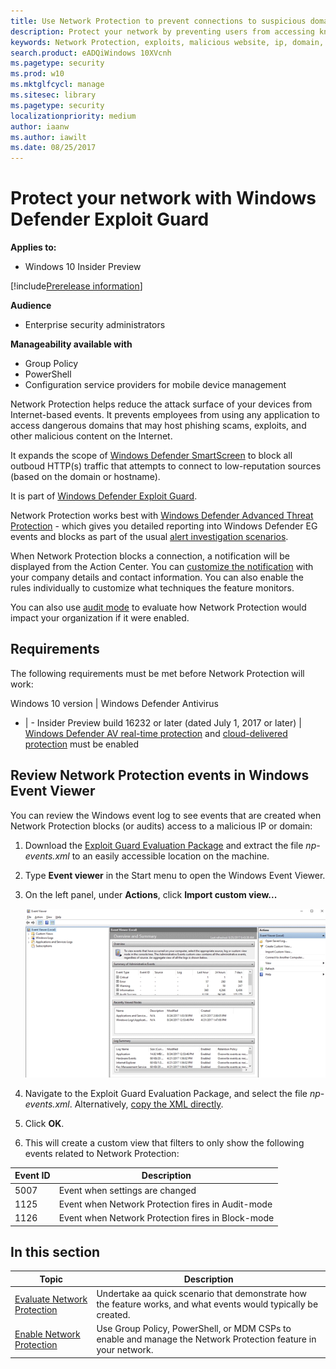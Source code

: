 ```yaml
---
title: Use Network Protection to prevent connections to suspicious domains
description: Protect your network by preventing users from accessing known malicious and suspicious network addresses
keywords: Network Protection, exploits, malicious website, ip, domain, domains
search.product: eADQiWindows 10XVcnh
ms.pagetype: security
ms.prod: w10
ms.mktglfcycl: manage
ms.sitesec: library
ms.pagetype: security
localizationpriority: medium
author: iaanw
ms.author: iawilt
ms.date: 08/25/2017
---
```




# Protect your network with Windows Defender Exploit Guard

**Applies to:**

- Windows 10 Insider Preview

[!include[Prerelease information](prerelease.md)]

**Audience**

- Enterprise security administrators


**Manageability available with**

- Group Policy
- PowerShell
- Configuration service providers for mobile device management


Network Protection helps reduce the attack surface of your devices from Internet-based events. It prevents employees from using any application to access dangerous domains that may host phishing scams, exploits, and other malicious content on the Internet. 

It expands the scope of [Windows Defender SmartScreen](../windows-defender-smartscreen/windows-defender-smartscreen-overview.md) to block all outboud HTTP(s) traffic that attempts to connect to low-reputation sources (based on the domain or hostname).

It is part of [Windows Defender Exploit Guard](windows-defender-exploit-guard.md).

Network Protection works best with [Windows Defender Advanced Threat Protection](../windows-defender-atp/windows-defender-advanced-threat-protection.md) - which gives you detailed reporting into Windows Defender EG events and blocks as part of the usual [alert investigation scenarios](../windows-defender-atp/investigate-alerts-windows-defender-advanced-threat-protection.md).

When Network Protection blocks a connection, a notification will be displayed from the Action Center. You can [customize the notification](customize-attack-surface-reduction.md#customize-the-notification) with your company details and contact information. You can also enable the rules individually to customize what techniques the feature monitors.

You can also use [audit mode](audit-windows-defender-exploit-guard.md) to evaluate how Network Protection would impact your organization if it were enabled.



## Requirements

The following requirements must be met before Network Protection will work:

Windows 10 version | Windows Defender Antivirus
- | -
Insider Preview build 16232 or later (dated July 1, 2017 or later) | [Windows Defender AV real-time protection](../windows-defender-antivirus/configure-real-time-protection-windows-defender-antivirus.md) and [cloud-delivered protection](../windows-defender-antivirus/enable-cloud-protection-windows-defender-antivirus.md) must be enabled


## Review Network Protection events in Windows Event Viewer


You can review the Windows event log to see events that are created when Network Protection blocks (or audits) access to a malicious IP or domain:

1. Download the [Exploit Guard Evaluation Package](#) and extract the file *np-events.xml* to an easily accessible location on the machine.

1. Type **Event viewer** in the Start menu to open the Windows Event Viewer.

2. On the left panel, under **Actions**, click **Import custom view...**

    ![](images/events-import.gif)

3. Navigate to the Exploit Guard Evaluation Package, and select the file *np-events.xml*. Alternatively, [copy the XML directly](event-views-exploit-guard.md).

4. Click **OK**.

5. This will create a custom view that filters to only show the following events related to Network Protection:

 Event ID | Description
-|-
5007 | Event when settings are changed
1125 | Event when Network Protection fires in Audit-mode 
1126 | Event when Network Protection fires in Block-mode 




 ## In this section

Topic | Description 
---|---
[Evaluate Network Protection](evaluate-network-protection.md) | Undertake aa quick scenario that demonstrate how the feature works, and what events would typically be created.
[Enable Network Protection](enable-network-protection.md) | Use Group Policy, PowerShell, or MDM CSPs to enable and manage the Network Protection feature in your network.